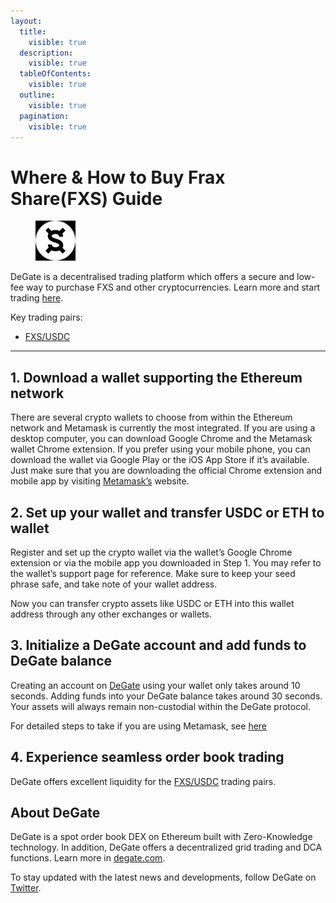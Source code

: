 ```yaml
---
layout:
  title:
    visible: true
  description:
    visible: true
  tableOfContents:
    visible: true
  outline:
    visible: true
  pagination:
    visible: true
---
```


# Where & How to Buy Frax Share(FXS) Guide

<figure><img src="../.gitbook/assets/fxs_0x3432b6a60d23ca0dfca7761b7ab56459d9c964d01716284682631.jpg" alt="FXS" width="64"><figcaption></figcaption></figure>

DeGate is a decentralised trading platform which offers a secure and low-fee way to purchase FXS and other cryptocurrencies. Learn more and start trading [here](https://app.degate.com/trade/USDC/0x3432b6a60d23ca0dfca7761b7ab56459d9c964d0?utm_source=howtobuy).&#x20;

Key trading pairs:

* [FXS/USDC](https://app.degate.com/trade/USDC/0x3432b6a60d23ca0dfca7761b7ab56459d9c964d0?utm_source=howtobuy)

***

## 1. Download a wallet supporting the Ethereum network

There are several crypto wallets to choose from within the Ethereum network and Metamask is currently the most integrated. If you are using a desktop computer, you can download Google Chrome and the Metamask wallet Chrome extension. If you prefer using your mobile phone, you can download the wallet via Google Play or the iOS App Store if it’s available. Just make sure that you are downloading the official Chrome extension and mobile app by visiting [Metamask’s](https://metamask.io/) website.

## 2. Set up your wallet and transfer USDC or ETH to wallet

Register and set up the crypto wallet via the wallet’s Google Chrome extension or via the mobile app you downloaded in Step 1. You may refer to the wallet’s support page for reference. Make sure to keep your seed phrase safe, and take note of your wallet address.&#x20;

Now you can transfer crypto assets like USDC or ETH into this wallet address through any other exchanges or wallets.

## 3. Initialize a DeGate account and add funds to DeGate balance

Creating an account on [DeGate](https://app.degate.com/?utm_source=FXS_howtobuy) using your wallet only takes around 10 seconds. Adding funds into your DeGate balance takes around 30 seconds. Your assets will always remain non-custodial within the DeGate protocol.

For detailed steps to take if you are using Metamask, see [here](https://docs.degate.com/v/product_en/main-features/wallet-connectivity/metamask)

## 4. Experience seamless order book trading

DeGate offers excellent liquidity for the [FXS/USDC](https://app.degate.com/trade/USDC/0x3432b6a60d23ca0dfca7761b7ab56459d9c964d0?utm_source=howtobuy) trading pairs.&#x20;

## About DeGate

DeGate is a spot order book DEX on Ethereum built with Zero-Knowledge technology. In addition, DeGate offers a decentralized grid trading and DCA functions.  Learn more in [degate.com](https://degate.com/?utm_source=FXS_howtobuy).

To stay updated with the latest news and developments, follow DeGate on [Twitter](https://twitter.com/degatedex).

